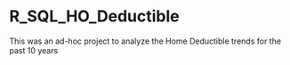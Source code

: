 # R_SQL_HO_Deductible
This was an ad-hoc project to analyze the Home Deductible trends for the past 10 years
